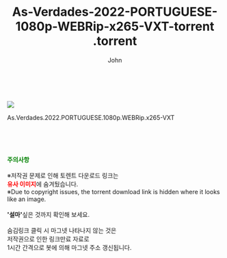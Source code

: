 ﻿---
layout: post
title:  "                   As-Verdades-2022-PORTUGUESE-1080p-WEBRip-x265-VXT-torrent                .torrent"
author: John
categories: [ 영화 ]
tags: [  ]
image: https://torrentrj57.com/uploadfile/full/05d8f198739ed9caf54ab3e16c740c6b626cbb49.jpg 
description: "                   As-Verdades-2022-PORTUGUESE-1080p-WEBRip-x265-VXT-torrent                 torrent 정보 공유"
toc: true
toc_sticky: true
---

<br>
<p><img src="https://torrentrj57.com/uploadfile/full/05d8f198739ed9caf54ab3e16c740c6b626cbb49.jpg"/></p>
 As.Verdades.2022.PORTUGUESE.1080p.WEBRip.x265-VXT  
    
<br><br><br>
<p data-ke-size="size16"><b><span style="color: green;">주의사항</span></b><br /><br />※저작권 문제로 인해 토렌트 다운로드 링크는<br /><b><span style="color: red;">유사 이미지</span></b>에 숨겨뒀습니다.<br />※Due to copyright issues, the torrent download link is hidden where it looks like an image.<br /><br /><b>'설마'</b>싶은 것까지 확인해 보세요.<br /><br />숨김링크 클릭 시 마그넷 나타나지 않는 것은<br />저작권으로 인한 링크만료 자료로<br />1시간 간격으로 봇에 의해 마그넷 주소 갱신됩니다.</p>
